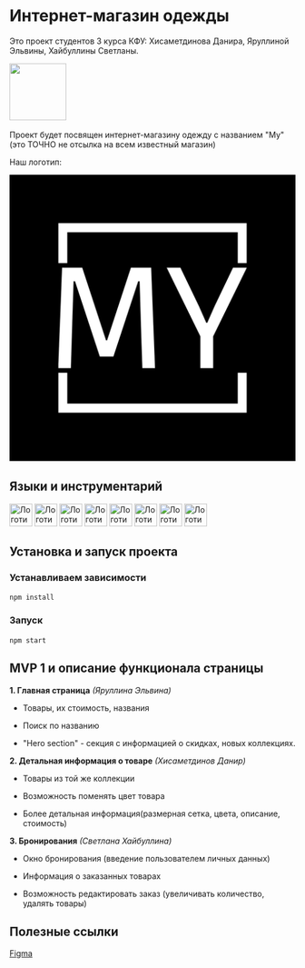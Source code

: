 # Интернет-магазин одежды

Это проект студентов 3 курса КФУ: Хисаметдинова Данира, Яруллиной Эльвины, Хайбуллины Светланы.

<img src="https://media.giphy.com/media/v1.Y2lkPTc5MGI3NjExMXAwODU3d2cwYmJodzFlcW1yN2t2MnV6OGpvYm00Nmh5YnRhMTE4NiZlcD12MV9pbnRlcm5hbF9naWZfYnlfaWQmY3Q9Zw/FAFo1M7EC4gRZ4HETH/giphy.gif" width="100" height = "100">

Проект будет посвящен интернет-магазину одежду с названием "My"(это ТОЧНО не отсылка на всем известный магазин)

Наш логотип:

<img src= "Logo\logo-white.png" title = "Логотип - квадрат с надписью MY">

## Языки и инструментарий 
<div>
<img src="https://cdn.jsdelivr.net/gh/devicons/devicon@latest/icons/html5/html5-original.svg" width="40" height = "40" title = "Логотип - HTML">
<img src="https://cdn.jsdelivr.net/gh/devicons/devicon@latest/icons/css3/css3-original.svg" width="40" height="40" title = "Логотип - CSS">
<img src="https://cdn.jsdelivr.net/gh/devicons/devicon@latest/icons/react/react-original.svg" width="40" height = "40"  title = "Логотип - React">
<img src="https://cdn.jsdelivr.net/gh/devicons/devicon@latest/icons/javascript/javascript-original.svg" width = "40" height = "40" title = "Логотип - Javascript">
<img src="https://cdn.jsdelivr.net/gh/devicons/devicon@latest/icons/figma/figma-original.svg" width = "40" height="40" title = "Логотип - Figma">
<img src="https://cdn.jsdelivr.net/gh/devicons/devicon@latest/icons/mongodb/mongodb-original.svg" width ="40" height = "40" title = "Логотип - MongoDB">
<img src="https://cdn.jsdelivr.net/gh/devicons/devicon@latest/icons/sqldeveloper/sqldeveloper-original.svg" width="40" height = "40" title = "Логотип - SQL">
<img src="https://cdn.jsdelivr.net/gh/devicons/devicon@latest/icons/typescript/typescript-original.svg" width = "40" height= "40" title = "Логотип - Typescript">
</div>

## Установка и запуск проекта

### Устанавливаем зависимости

```shell
npm install
```

### Запуск

```shell
npm start
```

## MVP 1 и описание функционала страницы
**1. Главная страница** *(Яруллина Эльвина)*
  - Товары, их стоимость, названия
  * Поиск по названию
  + "Hero section" - секция с информацией о скидках, новых коллекциях. 

**2. Детальная информация о товаре** *(Хисаметдинов Данир)*
  - Товары из той же коллекции
  * Возможность поменять цвет товара
  + Более детальная информация(размерная сетка, цвета, описание, стоимость)

**3. Бронирования** *(Светлана Хайбуллина)*
  * Окно бронирования (введение пользователем личных данных)
  - Информация о заказанных товарах 
  + Возможность редактировать заказ (увеличивать количество, удалять товары)

  ## Полезные ссылки
  [Figma](https://www.figma.com/file/bQlOsqJWrmQSWh2guDZyGH/Untitled?type=design&node-id=0%3A1&mode=design&t=yS3fdAWJrg3sOYOJ-1)


